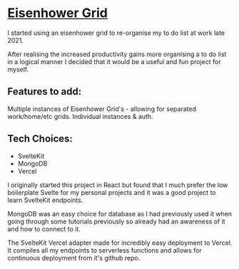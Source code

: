 
# [Eisenhower Grid](https://eisenhower-grid.vercel.app/)

I started using an eisenhower grid to re-organise my to do list at work late 2021.

After realising the increased productivity gains more organising a to do list in a logical manner I decided that it would be a useful and fun project for myself.

## Features to add:

Multiple instances of Eisenhower Grid's - allowing for separated work/home/etc grids.
Individual instances & auth.

## Tech Choices:

- SvelteKit
- MongoDB
- Vercel

I originally started this project in React but found that I much prefer the low boilerplate Svelte for my personal projects and it was a good project to learn SvelteKit endpoints.

MongoDB was an easy choice for database as I had previously used it when going through some tutorials previously so already had an awareness of it and how to connect to it.

The SvelteKit Vercel adapter made for incredibly easy deployment to Vercel. It compiles all my endpoints to serverless functions and allows for continuous deployment from it's github repo.
